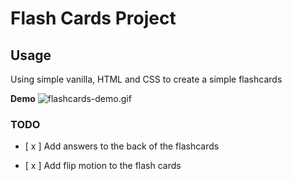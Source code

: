# Flash Cards Project

## Usage 
Using simple vanilla, HTML and CSS to create a simple flashcards

**Demo**
![flashcards-demo.gif](..%2F..%2F..%2F..%2FMovies%2Fflashcards-demo.gif)


### TODO

* [ x ] Add answers to the back of the flashcards
- [ x ] Add flip motion to the flash cards

